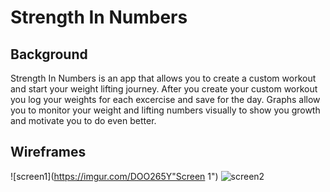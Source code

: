 # Strength In Numbers

## Background

Strength In Numbers is an app that allows you to create a custom workout and start your weight lifting journey.  After you create your custom workout you log your weights for each excercise and save for the day. Graphs allow you to monitor your weight and lifting numbers visually to show you growth and motivate you to do even better.   

## Wireframes

![screen1](https://imgur.com/DOO265Y"Screen 1")
![screen2](https://imgur.com/RZspCXX "Screen 2")

